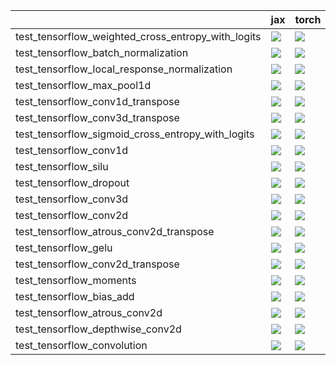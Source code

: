 |                                                    | jax                                                                                                                                                                                    | torch                                                                                                                                                                                  | tensorflow                                                                                                                                                                             | numpy                                                                                                                                                                                  |
|:---------------------------------------------------|:---------------------------------------------------------------------------------------------------------------------------------------------------------------------------------------|:---------------------------------------------------------------------------------------------------------------------------------------------------------------------------------------|:---------------------------------------------------------------------------------------------------------------------------------------------------------------------------------------|:---------------------------------------------------------------------------------------------------------------------------------------------------------------------------------------|
| test_tensorflow_weighted_cross_entropy_with_logits | <a href="https://github.com/unifyai/ivy/actions/runs/3875815283/jobs/6608871569" rel="noopener noreferrer" target="_blank"><img src=https://img.shields.io/badge/-success-success></a> | <a href="https://github.com/unifyai/ivy/actions/runs/3875815283/jobs/6608871569" rel="noopener noreferrer" target="_blank"><img src=https://img.shields.io/badge/-success-success></a> | <a href="https://github.com/unifyai/ivy/actions/runs/3875815283/jobs/6608871569" rel="noopener noreferrer" target="_blank"><img src=https://img.shields.io/badge/-success-success></a> | <a href="https://github.com/unifyai/ivy/actions/runs/3875815283/jobs/6608871569" rel="noopener noreferrer" target="_blank"><img src=https://img.shields.io/badge/-success-success></a> |
| test_tensorflow_batch_normalization                | <a href="https://github.com/unifyai/ivy/actions/runs/3915082108/jobs/6692862072" rel="noopener noreferrer" target="_blank"><img src=https://img.shields.io/badge/-success-success></a> | <a href="https://github.com/unifyai/ivy/actions/runs/3915082108/jobs/6692862072" rel="noopener noreferrer" target="_blank"><img src=https://img.shields.io/badge/-success-success></a> | <a href="https://github.com/unifyai/ivy/actions/runs/3915082108/jobs/6692862072" rel="noopener noreferrer" target="_blank"><img src=https://img.shields.io/badge/-success-success></a> | <a href="https://github.com/unifyai/ivy/actions/runs/3915082108/jobs/6692862072" rel="noopener noreferrer" target="_blank"><img src=https://img.shields.io/badge/-success-success></a> |
| test_tensorflow_local_response_normalization       | <a href="https://github.com/unifyai/ivy/actions/runs/3915082108/jobs/6692862072" rel="noopener noreferrer" target="_blank"><img src=https://img.shields.io/badge/-failure-red></a>     | <a href="https://github.com/unifyai/ivy/actions/runs/3915082108/jobs/6692862072" rel="noopener noreferrer" target="_blank"><img src=https://img.shields.io/badge/-failure-red></a>     | <a href="https://github.com/unifyai/ivy/actions/runs/3915082108/jobs/6692862072" rel="noopener noreferrer" target="_blank"><img src=https://img.shields.io/badge/-failure-red></a>     | <a href="https://github.com/unifyai/ivy/actions/runs/3915082108/jobs/6692862072" rel="noopener noreferrer" target="_blank"><img src=https://img.shields.io/badge/-failure-red></a>     |
| test_tensorflow_max_pool1d                         | <a href="https://github.com/unifyai/ivy/actions/runs/3915082108/jobs/6692862072" rel="noopener noreferrer" target="_blank"><img src=https://img.shields.io/badge/-success-success></a> | <a href="https://github.com/unifyai/ivy/actions/runs/3915082108/jobs/6692862072" rel="noopener noreferrer" target="_blank"><img src=https://img.shields.io/badge/-success-success></a> | <a href="https://github.com/unifyai/ivy/actions/runs/3915082108/jobs/6692862072" rel="noopener noreferrer" target="_blank"><img src=https://img.shields.io/badge/-success-success></a> | <a href="https://github.com/unifyai/ivy/actions/runs/3915082108/jobs/6692862072" rel="noopener noreferrer" target="_blank"><img src=https://img.shields.io/badge/-success-success></a> |
| test_tensorflow_conv1d_transpose                   | <a href="https://github.com/unifyai/ivy/actions/runs/3915082108/jobs/6692862072" rel="noopener noreferrer" target="_blank"><img src=https://img.shields.io/badge/-failure-red></a>     | <a href="https://github.com/unifyai/ivy/actions/runs/3915082108/jobs/6692862072" rel="noopener noreferrer" target="_blank"><img src=https://img.shields.io/badge/-failure-red></a>     | <a href="https://github.com/unifyai/ivy/actions/runs/3915082108/jobs/6692862072" rel="noopener noreferrer" target="_blank"><img src=https://img.shields.io/badge/-failure-red></a>     | <a href="https://github.com/unifyai/ivy/actions/runs/3915082108/jobs/6692862072" rel="noopener noreferrer" target="_blank"><img src=https://img.shields.io/badge/-failure-red></a>     |
| test_tensorflow_conv3d_transpose                   | <a href="https://github.com/unifyai/ivy/actions/runs/3915082108/jobs/6692862072" rel="noopener noreferrer" target="_blank"><img src=https://img.shields.io/badge/-failure-red></a>     | <a href="https://github.com/unifyai/ivy/actions/runs/3915082108/jobs/6692862072" rel="noopener noreferrer" target="_blank"><img src=https://img.shields.io/badge/-failure-red></a>     | <a href="https://github.com/unifyai/ivy/actions/runs/3915082108/jobs/6692862072" rel="noopener noreferrer" target="_blank"><img src=https://img.shields.io/badge/-failure-red></a>     | <a href="https://github.com/unifyai/ivy/actions/runs/3915082108/jobs/6692862072" rel="noopener noreferrer" target="_blank"><img src=https://img.shields.io/badge/-failure-red></a>     |
| test_tensorflow_sigmoid_cross_entropy_with_logits  | <a href="https://github.com/unifyai/ivy/actions/runs/3875815283/jobs/6608871569" rel="noopener noreferrer" target="_blank"><img src=https://img.shields.io/badge/-success-success></a> | <a href="https://github.com/unifyai/ivy/actions/runs/3875815283/jobs/6608871569" rel="noopener noreferrer" target="_blank"><img src=https://img.shields.io/badge/-success-success></a> | <a href="https://github.com/unifyai/ivy/actions/runs/3875815283/jobs/6608871569" rel="noopener noreferrer" target="_blank"><img src=https://img.shields.io/badge/-success-success></a> | <a href="https://github.com/unifyai/ivy/actions/runs/3875815283/jobs/6608871569" rel="noopener noreferrer" target="_blank"><img src=https://img.shields.io/badge/-success-success></a> |
| test_tensorflow_conv1d                             | <a href="https://github.com/unifyai/ivy/actions/runs/3915082108/jobs/6692862072" rel="noopener noreferrer" target="_blank"><img src=https://img.shields.io/badge/-failure-red></a>     | <a href="https://github.com/unifyai/ivy/actions/runs/3915082108/jobs/6692862072" rel="noopener noreferrer" target="_blank"><img src=https://img.shields.io/badge/-success-success></a> | <a href="https://github.com/unifyai/ivy/actions/runs/3915082108/jobs/6692862072" rel="noopener noreferrer" target="_blank"><img src=https://img.shields.io/badge/-success-success></a> | <a href="https://github.com/unifyai/ivy/actions/runs/3915082108/jobs/6692862072" rel="noopener noreferrer" target="_blank"><img src=https://img.shields.io/badge/-success-success></a> |
| test_tensorflow_silu                               | <a href="https://github.com/unifyai/ivy/actions/runs/3875815283/jobs/6608871569" rel="noopener noreferrer" target="_blank"><img src=https://img.shields.io/badge/-success-success></a> | <a href="https://github.com/unifyai/ivy/actions/runs/3875815283/jobs/6608871569" rel="noopener noreferrer" target="_blank"><img src=https://img.shields.io/badge/-success-success></a> | <a href="https://github.com/unifyai/ivy/actions/runs/3875815283/jobs/6608871569" rel="noopener noreferrer" target="_blank"><img src=https://img.shields.io/badge/-success-success></a> | <a href="https://github.com/unifyai/ivy/actions/runs/3875815283/jobs/6608871569" rel="noopener noreferrer" target="_blank"><img src=https://img.shields.io/badge/-success-success></a> |
| test_tensorflow_dropout                            | <a href="https://github.com/unifyai/ivy/actions/runs/3915082108/jobs/6692862072" rel="noopener noreferrer" target="_blank"><img src=https://img.shields.io/badge/-failure-red></a>     | <a href="https://github.com/unifyai/ivy/actions/runs/3915082108/jobs/6692862072" rel="noopener noreferrer" target="_blank"><img src=https://img.shields.io/badge/-failure-red></a>     | <a href="https://github.com/unifyai/ivy/actions/runs/3915082108/jobs/6692862072" rel="noopener noreferrer" target="_blank"><img src=https://img.shields.io/badge/-failure-red></a>     | <a href="https://github.com/unifyai/ivy/actions/runs/3915082108/jobs/6692862072" rel="noopener noreferrer" target="_blank"><img src=https://img.shields.io/badge/-failure-red></a>     |
| test_tensorflow_conv3d                             | <a href="https://github.com/unifyai/ivy/actions/runs/3915082108/jobs/6692862072" rel="noopener noreferrer" target="_blank"><img src=https://img.shields.io/badge/-failure-red></a>     | <a href="https://github.com/unifyai/ivy/actions/runs/3915082108/jobs/6692862072" rel="noopener noreferrer" target="_blank"><img src=https://img.shields.io/badge/-failure-red></a>     | <a href="https://github.com/unifyai/ivy/actions/runs/3915082108/jobs/6692862072" rel="noopener noreferrer" target="_blank"><img src=https://img.shields.io/badge/-failure-red></a>     | <a href="https://github.com/unifyai/ivy/actions/runs/3915082108/jobs/6692862072" rel="noopener noreferrer" target="_blank"><img src=https://img.shields.io/badge/-failure-red></a>     |
| test_tensorflow_conv2d                             | <a href="https://github.com/unifyai/ivy/actions/runs/3915082108/jobs/6692862072" rel="noopener noreferrer" target="_blank"><img src=https://img.shields.io/badge/-failure-red></a>     | <a href="https://github.com/unifyai/ivy/actions/runs/3915082108/jobs/6692862072" rel="noopener noreferrer" target="_blank"><img src=https://img.shields.io/badge/-success-success></a> | <a href="https://github.com/unifyai/ivy/actions/runs/3915082108/jobs/6692862072" rel="noopener noreferrer" target="_blank"><img src=https://img.shields.io/badge/-success-success></a> | <a href="https://github.com/unifyai/ivy/actions/runs/3915082108/jobs/6692862072" rel="noopener noreferrer" target="_blank"><img src=https://img.shields.io/badge/-success-success></a> |
| test_tensorflow_atrous_conv2d_transpose            | <a href="https://github.com/unifyai/ivy/actions/runs/3915082108/jobs/6692862072" rel="noopener noreferrer" target="_blank"><img src=https://img.shields.io/badge/-failure-red></a>     | <a href="https://github.com/unifyai/ivy/actions/runs/3915082108/jobs/6692862072" rel="noopener noreferrer" target="_blank"><img src=https://img.shields.io/badge/-failure-red></a>     | <a href="https://github.com/unifyai/ivy/actions/runs/3915082108/jobs/6692862072" rel="noopener noreferrer" target="_blank"><img src=https://img.shields.io/badge/-failure-red></a>     | <a href="https://github.com/unifyai/ivy/actions/runs/3915082108/jobs/6692862072" rel="noopener noreferrer" target="_blank"><img src=https://img.shields.io/badge/-failure-red></a>     |
| test_tensorflow_gelu                               | <a href="https://github.com/unifyai/ivy/actions/runs/3915082108/jobs/6692862072" rel="noopener noreferrer" target="_blank"><img src=https://img.shields.io/badge/-failure-red></a>     | <a href="https://github.com/unifyai/ivy/actions/runs/3915082108/jobs/6692862072" rel="noopener noreferrer" target="_blank"><img src=https://img.shields.io/badge/-failure-red></a>     | <a href="https://github.com/unifyai/ivy/actions/runs/3915082108/jobs/6692862072" rel="noopener noreferrer" target="_blank"><img src=https://img.shields.io/badge/-failure-red></a>     | <a href="https://github.com/unifyai/ivy/actions/runs/3915082108/jobs/6692862072" rel="noopener noreferrer" target="_blank"><img src=https://img.shields.io/badge/-failure-red></a>     |
| test_tensorflow_conv2d_transpose                   | <a href="https://github.com/unifyai/ivy/actions/runs/3915082108/jobs/6692862072" rel="noopener noreferrer" target="_blank"><img src=https://img.shields.io/badge/-failure-red></a>     | <a href="https://github.com/unifyai/ivy/actions/runs/3915082108/jobs/6692862072" rel="noopener noreferrer" target="_blank"><img src=https://img.shields.io/badge/-failure-red></a>     | <a href="https://github.com/unifyai/ivy/actions/runs/3915082108/jobs/6692862072" rel="noopener noreferrer" target="_blank"><img src=https://img.shields.io/badge/-failure-red></a>     | <a href="https://github.com/unifyai/ivy/actions/runs/3915082108/jobs/6692862072" rel="noopener noreferrer" target="_blank"><img src=https://img.shields.io/badge/-failure-red></a>     |
| test_tensorflow_moments                            | <a href="https://github.com/unifyai/ivy/actions/runs/3875815283/jobs/6608871569" rel="noopener noreferrer" target="_blank"><img src=https://img.shields.io/badge/-success-success></a> | <a href="https://github.com/unifyai/ivy/actions/runs/3875815283/jobs/6608871569" rel="noopener noreferrer" target="_blank"><img src=https://img.shields.io/badge/-success-success></a> | <a href="https://github.com/unifyai/ivy/actions/runs/3875815283/jobs/6608871569" rel="noopener noreferrer" target="_blank"><img src=https://img.shields.io/badge/-success-success></a> | <a href="https://github.com/unifyai/ivy/actions/runs/3875815283/jobs/6608871569" rel="noopener noreferrer" target="_blank"><img src=https://img.shields.io/badge/-success-success></a> |
| test_tensorflow_bias_add                           | <a href="https://github.com/unifyai/ivy/actions/runs/3915082108/jobs/6692862072" rel="noopener noreferrer" target="_blank"><img src=https://img.shields.io/badge/-success-success></a> | <a href="https://github.com/unifyai/ivy/actions/runs/3915082108/jobs/6692862072" rel="noopener noreferrer" target="_blank"><img src=https://img.shields.io/badge/-success-success></a> | <a href="https://github.com/unifyai/ivy/actions/runs/3915082108/jobs/6692862072" rel="noopener noreferrer" target="_blank"><img src=https://img.shields.io/badge/-success-success></a> | <a href="https://github.com/unifyai/ivy/actions/runs/3915082108/jobs/6692862072" rel="noopener noreferrer" target="_blank"><img src=https://img.shields.io/badge/-success-success></a> |
| test_tensorflow_atrous_conv2d                      | <a href="https://github.com/unifyai/ivy/actions/runs/3915082108/jobs/6692862072" rel="noopener noreferrer" target="_blank"><img src=https://img.shields.io/badge/-failure-red></a>     | <a href="https://github.com/unifyai/ivy/actions/runs/3915082108/jobs/6692862072" rel="noopener noreferrer" target="_blank"><img src=https://img.shields.io/badge/-success-success></a> | <a href="https://github.com/unifyai/ivy/actions/runs/3915082108/jobs/6692862072" rel="noopener noreferrer" target="_blank"><img src=https://img.shields.io/badge/-success-success></a> | <a href="https://github.com/unifyai/ivy/actions/runs/3915082108/jobs/6692862072" rel="noopener noreferrer" target="_blank"><img src=https://img.shields.io/badge/-success-success></a> |
| test_tensorflow_depthwise_conv2d                   | <a href="https://github.com/unifyai/ivy/actions/runs/3915082108/jobs/6692862072" rel="noopener noreferrer" target="_blank"><img src=https://img.shields.io/badge/-success-success></a> | <a href="https://github.com/unifyai/ivy/actions/runs/3915082108/jobs/6692862072" rel="noopener noreferrer" target="_blank"><img src=https://img.shields.io/badge/-success-success></a> | <a href="https://github.com/unifyai/ivy/actions/runs/3915082108/jobs/6692862072" rel="noopener noreferrer" target="_blank"><img src=https://img.shields.io/badge/-success-success></a> | <a href="https://github.com/unifyai/ivy/actions/runs/3915082108/jobs/6692862072" rel="noopener noreferrer" target="_blank"><img src=https://img.shields.io/badge/-success-success></a> |
| test_tensorflow_convolution                        | <a href="https://github.com/unifyai/ivy/actions/runs/3915082108/jobs/6692862072" rel="noopener noreferrer" target="_blank"><img src=https://img.shields.io/badge/-failure-red></a>     | <a href="https://github.com/unifyai/ivy/actions/runs/3915082108/jobs/6692862072" rel="noopener noreferrer" target="_blank"><img src=https://img.shields.io/badge/-success-success></a> | <a href="https://github.com/unifyai/ivy/actions/runs/3915082108/jobs/6692862072" rel="noopener noreferrer" target="_blank"><img src=https://img.shields.io/badge/-success-success></a> | <a href="https://github.com/unifyai/ivy/actions/runs/3915082108/jobs/6692862072" rel="noopener noreferrer" target="_blank"><img src=https://img.shields.io/badge/-success-success></a> |